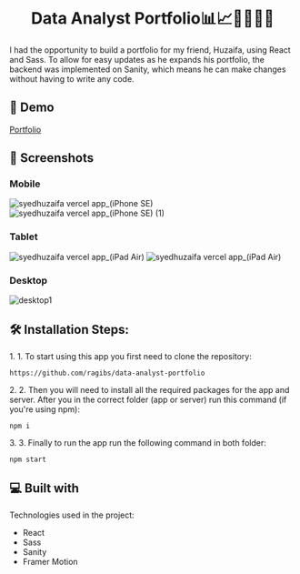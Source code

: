 <h1 align="center" id="title">Data Analyst Portfolio📊📈👨‍💻👩‍💻</h1>

<p id="description">I had the opportunity to build a portfolio for my friend, Huzaifa, using React and Sass. To allow for easy updates as he expands his portfolio, the backend was implemented on Sanity, which means he can make changes without having to write any code.</p>



<h2>🚀 Demo</h2>


[Portfolio](https://syedhuzaifa.vercel.app/)


<h2>📸  Screenshots</h2>

### Mobile

![syedhuzaifa vercel app_(iPhone SE)](https://user-images.githubusercontent.com/108539627/206746288-0da38b31-f965-4b3b-b0b0-1c35a410056d.png)
![syedhuzaifa vercel app_(iPhone SE) (1)](https://user-images.githubusercontent.com/108539627/206746309-7e278f59-8b14-45b6-8453-e10d72b0d631.png)


### Tablet

![syedhuzaifa vercel app_(iPad Air)](https://user-images.githubusercontent.com/108539627/206746358-5ffd3164-3106-471f-ba94-c69736b2b47d.png)
![syedhuzaifa vercel app_(iPad Air)](https://user-images.githubusercontent.com/108539627/206746366-32604c7d-3c7a-4a9b-a6a1-47ced355764d.png)


### Desktop

![desktop1](https://user-images.githubusercontent.com/108539627/206746401-51788d52-5bcc-497d-8090-d31edb477932.png)


<h2>🛠️ Installation Steps:</h2>

<p>1. 1. To start using this app you first need to clone the repository:</p>

```
https://github.com/ragibs/data-analyst-portfolio
```

<p>2. 2. Then you will need to install all the required packages for the app and server. After you in the correct folder (app or server) run this command (if you're using npm):</p>

```
npm i
```

<p>3. 3. Finally to run the app run the following command in both folder:</p>

```
npm start
```

  
  
<h2>💻 Built with</h2>

Technologies used in the project:

*   React
*   Sass
*   Sanity
*   Framer Motion
